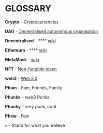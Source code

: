 # GLOSSARY

**Crypto** - [Cryptocurrencies](https://en.wikipedia.org/wiki/Cryptocurrency)

**DAO** - [Decentralised autonomous organisation](https://en.wikipedia.org/wiki/Decentralized\_autonomous\_organization)&#x20;

**Decentralised** - **** [wiki](https://en.wikipedia.org/wiki/Decentralization)

**Ethereum** - **** [wiki](https://en.wikipedia.org/wiki/Ethereum)

**MetaMask** - [wiki](https://en.wikipedia.org/wiki/MetaMask)

**NFT** - [Non-fungible token](https://en.wikipedia.org/wiki/Non-fungible\_token)

**web3** - [Web 3.0](https://en.wikipedia.org/wiki/Web3)

**Pham** - Fam, Friends, Family

**Phunks** - web3 Punks

**Phunky** - very punk, cool

**Phew** - Few

:fist: - Stand for what you believe



